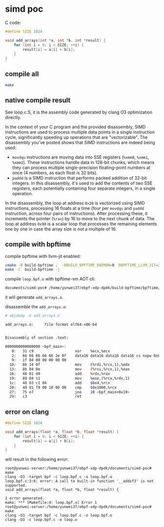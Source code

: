 # simd poc

C code:

```c
#define SIZE 1024

void add_arrays(int *a, int *b, int *result) {
    for (int i = 0; i < SIZE; ++i) {
        result[i] = a[i] + b[i];
    }
}
```

## compile all

```sh
make
```

## native compile result

See loop.c.S, it is the assembly code generated by clang O3 optimization directly.

In the context of your C program and the provided disassembly, SIMD instructions are used to process multiple data points in a single instruction cycle, significantly speeding up operations that are "vectorizable". The disassembly you've posted shows that SIMD instructions are indeed being used:

- `movdqu` instructions are moving data into SSE registers (`%xmm0`, `%xmm1`, `%xmm2`). These instructions handle data in 128-bit chunks, which means they can process multiple single-precision floating-point numbers at once (4 numbers, as each float is 32 bits).
- `paddd` is a SIMD instruction that performs packed addition of 32-bit integers. In this disassembly, it's used to add the contents of two SSE registers, each potentially containing four separate integers, in a single operation.

In the disassembly, the loop at address `0x20` is vectorized using SIMD instructions, processing 16 floats at a time (four per `movdqu` and `paddd` instruction, across four pairs of instructions). After processing these, it increments the pointer (`%rax`) by 16 to move to the next chunk of data. The loop at address `0x90` is a scalar loop that processes the remaining elements one by one in case the array size is not a multiple of 16.

## compile with bpftime

compile bpftime with llvm-jit enabled:

```sh
cmake -B build-bpftime .  -DBUILD_BPFTIME_DAEMON=0 -DBPFTIME_LLVM_JIT=1
make -C  build-bpftime -j
```

compile `loop.bpf.o` with bpftime-vm AOT cli:

```sh
documents/simd-poc# /home/yunwei37/ebpf-xdp-dpdk/build-bpftime/bpftime/vm/cli/bpftime-vm build loop.bpf.o
```

it will generate `add_arrays.o`.

disassemble the `add_arrays.o`:

```sh
# objdump -S add_arrays.o 

add_arrays.o:     file format elf64-x86-64


Disassembly of section .text:

0000000000000000 <bpf_main>:
   0:   31 c9                   xor    %ecx,%ecx
   2:   66 66 66 66 66 2e 0f    data16 data16 data16 data16 cs nopw 0x0(%rax,%rax,1)
   9:   1f 84 00 00 00 00 00 
  10:   8b 14 0f                mov    (%rdi,%rcx,1),%edx
  13:   8b 04 0e                mov    (%rsi,%rcx,1),%eax
  16:   48 01 d0                add    %rdx,%rax
  19:   89 04 11                mov    %eax,(%rcx,%rdx,1)
  1c:   48 83 c1 04             add    $0x4,%rcx
  20:   48 81 f9 00 10 00 00    cmp    $0x1000,%rcx
  27:   75 e7                   jne    10 <bpf_main+0x10>
  29:   c3                      ret
```

## error on clang

```c
#define SIZE 1024

void add_arrays(float *a, float *b, float *result) {
    for (int i = 0; i < SIZE; ++i) {
        result[i] = a[i] + b[i];
    }
}

```

will result in the following error:

```console
root@yunwei-server:/home/yunwei37/ebpf-xdp-dpdk/documents/simd-poc# make
clang -O3 -target bpf -c loop.bpf.c -o loop.bpf.o
loop.bpf.c:3:6: error: A call to built-in function '__addsf3' is not supported.
void add_arrays(float *a, float *b, float *result) {
     ^
1 error generated.
make: *** [Makefile:4: loop.bpf.o] Error 1
root@yunwei-server:/home/yunwei37/ebpf-xdp-dpdk/documents/simd-poc# make
clang -O3 -target bpf -c loop.bpf.c -o loop.bpf.o
clang -O3 -c loop.bpf.c -o loop.o
```

